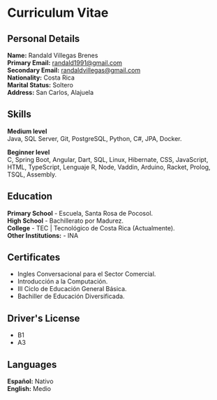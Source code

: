 # Curriculum Vitae

## Personal Details

**Name:** Randald Villegas Brenes <br>
**Primary Email:** randald1991@gmail.com  <br>
**Secondary Email:** randaldvillegas@gmail.com  <br>
**Nationality:** Costa Rica  <br>
**Marital Status:** Soltero  <br>
**Address:** San Carlos, Alajuela <br>

## Skills

**Medium level** <br>
Java, SQL Server, Git, PostgreSQL, Python, C#, JPA, Docker.

**Beginner level** <br>
C, Spring Boot, Angular, Dart, SQL, Linux, Hibernate, CSS, JavaScript, HTML, TypeScript, Lenguaje R, Node, Vaddin, Arduino, Racket, Prolog, TSQL, Assembly.


## Education

**Primary School** - Escuela, Santa Rosa de Pocosol. <br>
**High School** - Bachillerato por Madurez. <br>
**College** - TEC | Tecnológico de Costa Rica (Actualmente). <br>
**Other Institutions:** - INA <br>


## Certificates

- Ingles Conversacional para el Sector Comercial.
- Introducción a la Computación.
- III Ciclo de Educación General Básica.
- Bachiller de Educación Diversificada.


## Driver's License

- B1
- A3


## Languages

**Español:** Nativo <br>
**English:** Medio <br>
